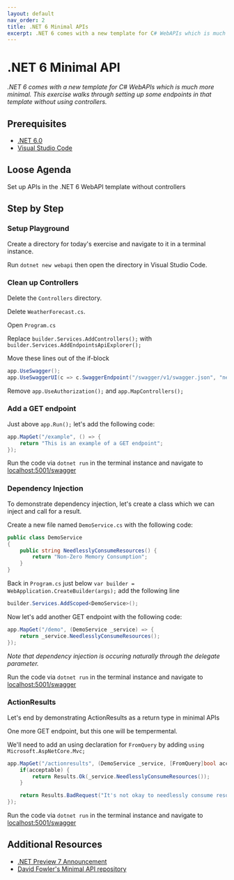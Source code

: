 ```yaml
---
layout: default
nav_order: 2
title: .NET 6 Minimal APIs
excerpt: .NET 6 comes with a new template for C# WebAPIs which is much more minimal. This exercise walks through setting up some endpoints in that template without using controllers.
---
```


# .NET 6 Minimal API

*.NET 6 comes with a new template for C# WebAPIs which is much more minimal. This exercise walks through setting up some endpoints in that template without using controllers.*

## Prerequisites

- [.NET 6.0](https://dotnet.microsoft.com/download/dotnet/6.0)
- [Visual Studio Code](https://code.visualstudio.com/)

## Loose Agenda

Set up APIs in the .NET 6 WebAPI template without controllers

## Step by Step

### Setup Playground

Create a directory for today's exercise and navigate to it in a terminal instance.

Run `dotnet new webapi` then open the directory in Visual Studio Code.

### Clean up Controllers

Delete the `Controllers` directory.

Delete `WeatherForecast.cs`.

Open `Program.cs`

Replace `builder.Services.AddControllers();` with `builder.Services.AddEndpointsApiExplorer();`

Move these lines out of the if-block

```C#
app.UseSwagger();
app.UseSwaggerUI(c => c.SwaggerEndpoint("/swagger/v1/swagger.json", "net_6_minimal_api v1"));
```

Remove `app.UseAuthorization();` and `app.MapControllers();`

### Add a GET endpoint

Just above `app.Run();` let's add the following code:

```C# 
app.MapGet("/example", () => {
    return "This is an example of a GET endpoint";
});
```

Run the code via `dotnet run` in the terminal instance and navigate to [localhost:5001/swagger](https://localhost:5001/swagger)

### Dependency Injection

To demonstrate dependency injection, let's create a class which we can inject and call for a result.

Create a new file named `DemoService.cs` with the following code:
```C#
public class DemoService
{
    public string NeedlesslyConsumeResources() {
        return "Non-Zero Memory Consumption";
    }
}
```

Back in `Program.cs` just below `var builder = WebApplication.CreateBuilder(args);` add the following line

```C#
builder.Services.AddScoped<DemoService>();
```

Now let's add another GET endpoint with the following code:
```C#
app.MapGet("/demo", (DemoService _service) => {
    return _service.NeedlesslyConsumeResources();
});
```

*Note that dependency injection is occuring naturally through the delegate parameter.*

Run the code via `dotnet run` in the terminal instance and navigate to [localhost:5001/swagger](https://localhost:5001/swagger)

### ActionResults

Let's end by demonstrating ActionResults as a return type in minimal APIs

One more GET endpoint, but this one will be tempermental.

We'll need to add an using declaration for `FromQuery` by adding `using Microsoft.AspNetCore.Mvc;`

```C#
app.MapGet("/actionresults", (DemoService _service, [FromQuery]bool acceptable) => {
    if(acceptable) {
        return Results.Ok(_service.NeedlesslyConsumeResources());
    }

    return Results.BadRequest("It's not okay to needlessly consume resources.");
});
```

Run the code via `dotnet run` in the terminal instance and navigate to [localhost:5001/swagger](https://localhost:5001/swagger)

## Additional Resources

- [.NET Preview 7 Announcement](https://devblogs.microsoft.com/aspnet/asp-net-core-updates-in-net-6-preview-7/)
- [David Fowler's Minimal API repository](https://github.com/davidfowl/dotnet6minimalapi/blob/main/Dotnet6_Minimal_API/Program.cs)
